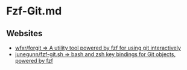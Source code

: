 # Fzf-Git.md

## Websites

* [wfxr/forgit => A utility tool powered by fzf for using git interactively](https://github.com/wfxr/forgit)
* [junegunn/fzf-git.sh => bash and zsh key bindings for Git objects, powered by fzf](https://github.com/junegunn/fzf-git.sh)
